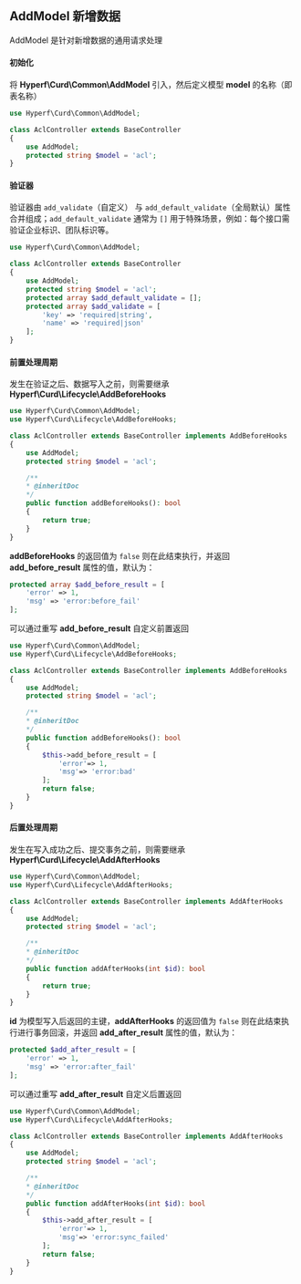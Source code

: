 ## AddModel 新增数据

AddModel 是针对新增数据的通用请求处理

#### 初始化

将 **Hyperf\Curd\Common\AddModel** 引入，然后定义模型 **model** 的名称（即表名称）

```php
use Hyperf\Curd\Common\AddModel;

class AclController extends BaseController
{
    use AddModel;
    protected string $model = 'acl';
}
```

#### 验证器

验证器由 `add_validate`（自定义） 与 `add_default_validate`（全局默认）属性合并组成；`add_default_validate` 通常为 `[]` 用于特殊场景，例如：每个接口需验证企业标识、团队标识等。

```php
use Hyperf\Curd\Common\AddModel;

class AclController extends BaseController
{
    use AddModel;
    protected string $model = 'acl';
    protected array $add_default_validate = [];
    protected array $add_validate = [
        'key' => 'required|string',
        'name' => 'required|json'
    ];
}
```

#### 前置处理周期

发生在验证之后、数据写入之前，则需要继承 **Hyperf\Curd\Lifecycle\AddBeforeHooks**

```php
use Hyperf\Curd\Common\AddModel;
use Hyperf\Curd\Lifecycle\AddBeforeHooks;

class AclController extends BaseController implements AddBeforeHooks
{
    use AddModel;
    protected string $model = 'acl';

    /**
    * @inheritDoc
    */
    public function addBeforeHooks(): bool
    {
        return true;
    }
}
```

**addBeforeHooks** 的返回值为 `false` 则在此结束执行，并返回 **add_before_result** 属性的值，默认为：

```php
protected array $add_before_result = [
    'error' => 1,
    'msg' => 'error:before_fail'
];
```

可以通过重写 **add_before_result** 自定义前置返回

```php
use Hyperf\Curd\Common\AddModel;
use Hyperf\Curd\Lifecycle\AddBeforeHooks;

class AclController extends BaseController implements AddBeforeHooks
{
    use AddModel;
    protected string $model = 'acl';

    /**
    * @inheritDoc
    */
    public function addBeforeHooks(): bool
    {
        $this->add_before_result = [
            'error'=> 1,
            'msg'=> 'error:bad'
        ];
        return false;
    }
}
```

#### 后置处理周期

发生在写入成功之后、提交事务之前，则需要继承 **Hyperf\Curd\Lifecycle\AddAfterHooks**

```php
use Hyperf\Curd\Common\AddModel;
use Hyperf\Curd\Lifecycle\AddAfterHooks;

class AclController extends BaseController implements AddAfterHooks
{
    use AddModel;
    protected string $model = 'acl';

    /**
    * @inheritDoc
    */
    public function addAfterHooks(int $id): bool
    {
        return true;
    }
}
```

**id** 为模型写入后返回的主键，**addAfterHooks** 的返回值为 `false` 则在此结束执行进行事务回滚，并返回 **add_after_result** 属性的值，默认为：

```php
protected $add_after_result = [
    'error' => 1,
    'msg' => 'error:after_fail'
];
```

可以通过重写 **add_after_result** 自定义后置返回

```php
use Hyperf\Curd\Common\AddModel;
use Hyperf\Curd\Lifecycle\AddAfterHooks;

class AclController extends BaseController implements AddAfterHooks
{
    use AddModel;
    protected string $model = 'acl';

    /**
    * @inheritDoc
    */
    public function addAfterHooks(int $id): bool
    {
        $this->add_after_result = [
            'error'=> 1,
            'msg'=> 'error:sync_failed'
        ];
        return false;
    }
}
```